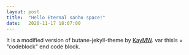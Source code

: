 ```yaml
---
layout: post
title:  "Hello Eternal sanho space!"
date:   2020-11-17 18:07:00
---
```

It is a modified version of butane-jekyll-theme by [KayMW](https://github.com/RedL0tus).
    var thisIs = "codeblock"
end code block.
